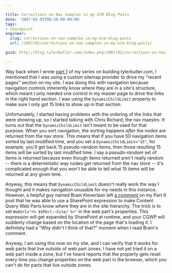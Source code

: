 ```yaml
---

title: Corrections on Nav Samples in my ECM Blog Posts
date: '2007-02-03T00:38:00-08:00'
tags:
- sharepoint
engineer:
  slug: corrections-on-nav-samples-in-my-ecm-blog-posts
  url: /2007/02/corrections-on-nav-samples-in-my-ecm-blog-posts/

guid: http://blog.tylerbutler.com/index.php/2007/02/corrections-on-nav-samples-in-my-ecm-blog-posts/

---
```


Way back when I wrote [part 1][1] of my series on building tylerbutler.com, I
mentioned that I was using a custom sitemap provider to drive my "recent
pages" section on my site. I was doing this with navigation because navigation
controls inherently know where they are in a site's structure, which meant I
only needed one control in my master page to drive the links in the right hand
section. I was using the `DynamicChildLimit` property to make sure I only got 15
links to show up in that section.

Unfortunately, I started having problems with the ordering of the links that
were showing up, so I started talking with Chris Richard, the nav maestro. It
turns out that the `DynamicChildLimit` isn't meant to be used for that purpose.
When you sort navigation, the sorting happens _after_ the nodes are returned
from the nav store. This means that if you have 50 navigation items sorted by
last modified time, and you set a `DynamicChildLimit="15"`, for example, you'll
get back 15 pseudo-random items, then those resulting 15 items will be sorted
by last modified time. I say a _pseudo-random_ set of items is returned
because even though items returned aren't really random -- there _is_ a
deterministic way nodes get returned from the nav store -- it's complicated
enough that you won't be able to tell what 15 items will be returned at any
given time.

Anyway, this means that `DynamicChildLimit` doesn't really work the way I
thought and it makes navigation unusable for my needs in this instance.
However, a helpful guy named Bram Kleverlaan left [a comment ][2]on my Part 6
post that he was able to use a SharePoint expression to make Content Query Web
Parts know where they are in the site hierarchy. The trick is to set
`WebUrl="<% $SPUrl:~Site/ %>"` in the web part's properties. This expression
will get expanded by SharePoint at runtime, and your CQWP will suddenly change
based on the location of the page that's loading it. I definitely had a "Why
didn't I think of that?" moment when I read Bram's comment.

Anyway, I am using this now on my site, and I can verify that it works for web
parts that live _outside_ of web part zones. I have not yet tried it on a web
part inside a zone, but I've heard reports that the property gets reset every
time you change properties on the web part in the browser, which you can't do
for parts that live outside zones.

   [1]: http://blogs.msdn.com/ecm/archive/2006/10/30/building-tylerbutler-com-part-1-planning-and-basic-branding.aspx
   [2]: http://blogs.msdn.com/ecm/archive/2007/01/16/building-tylerbutler-com-part-6-what-was-tough-and-what-s-to-come.aspx#1512810 ()

